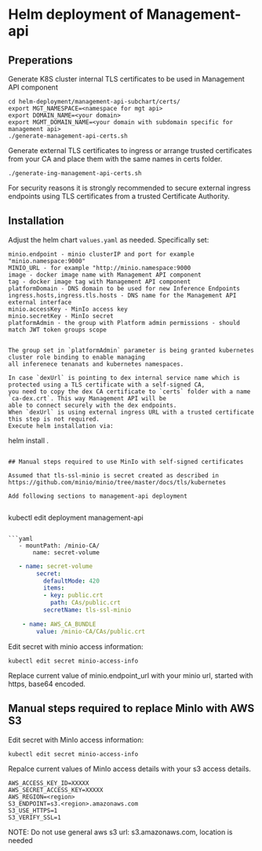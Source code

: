 # Helm deployment of Management-api

## Preperations

Generate K8S cluster internal TLS certificates to be used in Management API component
```
cd helm-deployment/management-api-subchart/certs/
export MGT_NAMESPACE=<namespace for mgt api>
export DOMAIN_NAME=<your domain>
export MGMT_DOMAIN_NAME=<your domain with subdomain specific for management api>
./generate-management-api-certs.sh
```

Generate external TLS certificates to ingress or arrange trusted certificates from your CA and place them with the same
names in certs folder. 
```
./generate-ing-management-api-certs.sh
```
For security reasons it is strongly recommended to secure external ingress endpoints using TLS certificates from a 
trusted Certificate Authority.

## Installation

Adjust the helm chart `values.yaml` as needed. Specifically set:

```
minio.endpoint - minio clusterIP and port for example "minio.namespace:9000" 
MINIO_URL - for example "http://minio.namespace:9000
image - docker image name with Management API component
tag - docker image tag with Management API component
platformDomain - DNS domain to be used for new Inference Endpoints
ingress.hosts,ingress.tls.hosts - DNS name for the Management API external interface
minio.accessKey - MinIo access key
minio.secretKey - MinIo secret
platformAdmin - the group with Platform admin permissions - should match JWT token groups scope


The group set in `platformAdmin` parameter is being granted kubernetes cluster role binding to enable managing 
all inferenece tenanats and kubernetes namespaces.
 
In case `dexUrl` is pointing to dex internal service name which is protected using a TLS certificate with a self-signed CA,
you need to copy the dex CA certificate to `certs` folder with a name `ca-dex.crt`. This way Management API will be
able to connect securely with the dex endpoints.
When `dexUrl` is using external ingress URL with a trusted certificate this step is not required.
Execute helm installation via:
```
helm install .
```

## Manual steps required to use MinIo with self-signed certificates 

Assumed that tls-ssl-minio is secret created as described in https://github.com/minio/minio/tree/master/docs/tls/kubernetes

Add following sections to management-api deployment


```
kubectl edit deployment management-api
```

```yaml
   - mountPath: /minio-CA/
       name: secret-volume

```

```yaml
   - name: secret-volume
        secret:
          defaultMode: 420
          items:
          - key: public.crt
            path: CAs/public.crt
          secretName: tls-ssl-minio
```

```yaml
    - name: AWS_CA_BUNDLE
        value: /minio-CA/CAs/public.crt
```

Edit secret with minio access information:

```
kubectl edit secret minio-access-info
```

Replace current value of minio.endpoint_url with your minio url, started with https, base64 encoded.


## Manual steps required to replace MinIo with AWS S3

Edit secret with MinIo access information:
```
kubectl edit secret minio-access-info
```

Repalce current values of MinIo access details with your s3 access details.
```
AWS_ACCESS_KEY_ID=XXXXX
AWS_SECRET_ACCESS_KEY=XXXXX
AWS_REGION=<region>
S3_ENDPOINT=s3.<region>.amazonaws.com
S3_USE_HTTPS=1
S3_VERIFY_SSL=1
```

NOTE: Do not use general aws s3 url: s3.amazonaws.com, location is needed
